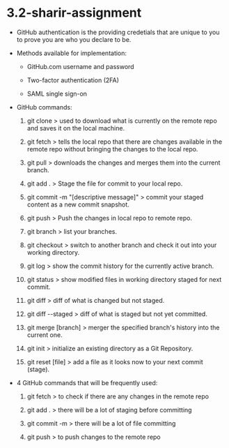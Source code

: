 # 3.2-sharir-assignment

- GitHub authentication is the providing credetials that are unique to you to prove you are who you declare to be.

- Methods available for implementation:

    - GitHub.com username and password
    
    - Two-factor authentication (2FA)

    - SAML single sign-on

- GitHub commands:

    1. git clone   > used to download what is currently on the remote repo and saves it on the local machine.

    2. git fetch   > tells the local repo that there are changes available in the remote repo without bringing the changes to the local repo.

    3. git pull    > downloads the changes and merges them into the current branch.

    4. git add .   > Stage the file for commit to your local repo.

    5. git commit -m "[descriptive message]" > commit your staged content as a new commit snapshot.

    6. git push    > Push the changes in local repo to remote repo.

    7. git branch  > list your branches.

    8. git checkout > switch to another branch and check it out into your working directory.

    9. git log     > show the commit history for the currently active branch.

    10. git status  > show modified files in working directory staged for next commit.

    11. git diff    > diff of what is changed but not staged.

    12. git diff --staged   > diff of what is staged but not yet committed.

    13. git merge [branch]  > merger the specified branch's history into the current one.

    14. git init    > initialize an existing directory as a Git Repository.

    15. git reset [file]    > add a file as it looks now to your next commit (stage). 

- 4 GitHub commands that will be frequently used:
    
    1. git fetch > to check if there are any changes in the remote repo

    2. git add .    > there will be a lot of staging before committing 
    
    3. git commit -m    > there will be a lot of file committing
    
    4. git push > to push changes to the remote repo